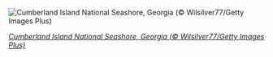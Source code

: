 
![Cumberland Island National Seashore, Georgia (© Wilsilver77/Getty Images Plus)](https://cn.bing.com//th?id=OHR.CumberlandSeashore_EN-US8862017440_1920x1080.jpg&rf=LaDigue_1920x1080.jpg&pid=hp)

*[Cumberland Island National Seashore, Georgia (© Wilsilver77/Getty Images Plus)](https://www.bing.com/search?q=Cumberland+Island+National+Seashore&FORM=hpcapt&filters=HpDate%3a%2220211110_0800%22)*
